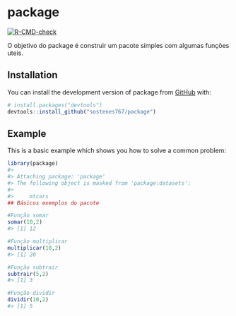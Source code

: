 
<!-- README.md is generated from README.Rmd. Please edit that file -->

# package

<!-- badges: start -->

[![R-CMD-check](https://github.com/sostenes767/package/actions/workflows/R-CMD-check.yaml/badge.svg)](https://github.com/sostenes767/package/actions/workflows/R-CMD-check.yaml)
<!-- badges: end -->

O objetivo do package é construir um pacote simples com algumas funções
uteis.

## Installation

You can install the development version of package from
[GitHub](https://github.com/) with:

``` r
# install.packages("devtools")
devtools::install_github("sostenes767/package")
```

## Example

This is a basic example which shows you how to solve a common problem:

``` r
library(package)
#> 
#> Attaching package: 'package'
#> The following object is masked from 'package:datasets':
#> 
#>     mtcars
## Básicos exemplos do pacote

#Função somar
somar(10,2)
#> [1] 12

#Função multiplicar
multiplicar(10,2)
#> [1] 20

#Função subtrair
subtrair(5,2)
#> [1] 3

#Função dividir
dividir(10,2)
#> [1] 5
```
